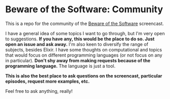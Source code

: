 # Beware of the Software: Community

This is a repo for the community of the [Beware of the Software][bots]
screencast.

I have a general idea of some topics I want to go through, but I'm very open
to suggestions. **If you have any, this would be the place to do so. Just open
an issue and ask away.** I'm also keen to diversify the range of subjects,
besides Elixir. I have some thoughts on computational and topics that would
focus on different programming languages (or not focus on any in particular).
**Don't shy away from making requests because of the programming language.** The
language is just a tool.

**This is also the best place to ask questions on the screencast, particular
episodes, request more examples, etc.**

Feel free to ask anything, really!

[bots]: https://github.com/frm/beware_of_the_software
